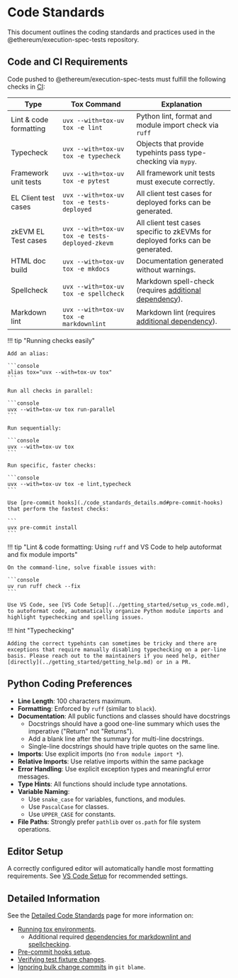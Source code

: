 # Code Standards

This document outlines the coding standards and practices used in the @ethereum/execution-spec-tests repository.

## Code and CI Requirements

Code pushed to @ethereum/execution-spec-tests must fulfill the following checks in [CI](https://github.com/ethereum/execution-spec-tests/actions/workflows/tox_verify.yaml):

| Type                   | Tox Command                                     | Explanation                                                                                                 |
| ---------------------- | ----------------------------------------------- | ----------------------------------------------------------------------------------------------------------- |
| Lint & code formatting | `uvx --with=tox-uv tox -e lint`                 | Python lint, format and module import check via `ruff`                                                      |
| Typecheck              | `uvx --with=tox-uv tox -e typecheck`            | Objects that provide typehints pass type-checking via `mypy`.                                               |
| Framework unit tests   | `uvx --with=tox-uv tox -e pytest`               | All framework unit tests must execute correctly.                                                            |
| EL Client test cases   | `uvx --with=tox-uv tox -e tests-deployed`       | All client test cases for deployed forks can be generated.                                                  |
| zkEVM EL Test cases    | `uvx --with=tox-uv tox -e tests-deployed-zkevm` | All client test cases specific to zkEVMs for deployed forks can be generated.                               |
| HTML doc build         | `uvx --with=tox-uv tox -e mkdocs`               | Documentation generated without warnings.                                                                   |
| Spellcheck             | `uvx --with=tox-uv tox -e spellcheck`           | Markdown spell-check (requires [additional dependency](code_standards_details.md#additional-dependencies)). |
| Markdown lint          | `uvx --with=tox-uv tox -e markdownlint`         | Markdown lint (requires [additional dependency](code_standards_details.md#additional-dependencies)).        |

!!! tip "Running checks easily"

    Add an alias:

    ```console
    alias tox="uvx --with=tox-uv tox"
    ```

    Run all checks in parallel:

    ```console
    uvx --with=tox-uv tox run-parallel
    ```

    Run sequentially:

    ```console
    uvx --with=tox-uv tox
    ```

    Run specific, faster checks:

    ```console
    uvx --with=tox-uv tox -e lint,typecheck
    ```

    Use [pre-commit hooks](./code_standards_details.md#pre-commit-hooks) that perform the fastest checks:

    ```
    uvx pre-commit install
    ```

!!! tip "Lint & code formatting: Using `ruff` and VS Code to help autoformat and fix module imports"

    On the command-line, solve fixable issues with:

    ```console
    uv run ruff check --fix
    ```

    Use VS Code, see [VS Code Setup](../getting_started/setup_vs_code.md), to autoformat code, automatically organize Python module imports and highlight typechecking and spelling issues.

!!! hint "Typechecking"

    Adding the correct typehints can sometimes be tricky and there are exceptions that require manually disabling typechecking on a per-line basis. Please reach out to the maintainers if you need help, either [directly](../getting_started/getting_help.md) or in a PR.

## Python Coding Preferences

- **Line Length**: 100 characters maximum.
- **Formatting**: Enforced by `ruff` (similar to `black`).
- **Documentation**: All public functions and classes should have docstrings
    - Docstrings should have a good one-line summary which uses the imperative ("Return" not "Returns").
    - Add a blank line after the summary for multi-line docstrings.
    - Single-line docstrings should have triple quotes on the same line.
- **Imports**: Use explicit imports (no `from module import *`).
- **Relative Imports**: Use relative imports within the same package
- **Error Handling**: Use explicit exception types and meaningful error messages.
- **Type Hints**: All functions should include type annotations.
- **Variable Naming**:
    - Use `snake_case` for variables, functions, and modules.
    - Use `PascalCase` for classes.
    - Use `UPPER_CASE` for constants.
- **File Paths**: Strongly prefer `pathlib` over `os.path` for file system operations.

## Editor Setup

A correctly configured editor will automatically handle most formatting requirements. See [VS Code Setup](./setup_vs_code.md) for recommended settings.

## Detailed Information

See the [Detailed Code Standards](code_standards_details.md) page for more information on:

- [Running tox environments](code_standards_details.md#running-tox-environments).
    - Additional required [dependencies for markdownlint and spellchecking](code_standards_details.md#additional-dependencies).
- [Pre-commit hooks setup](code_standards_details.md#pre-commit-hooks).
- [Verifying test fixture changes](code_standards_details.md#verifying-fixture-changes).
- [Ignoring bulk change commits](code_standards_details.md#ignoring-bulk-change-commits) in `git blame`.
